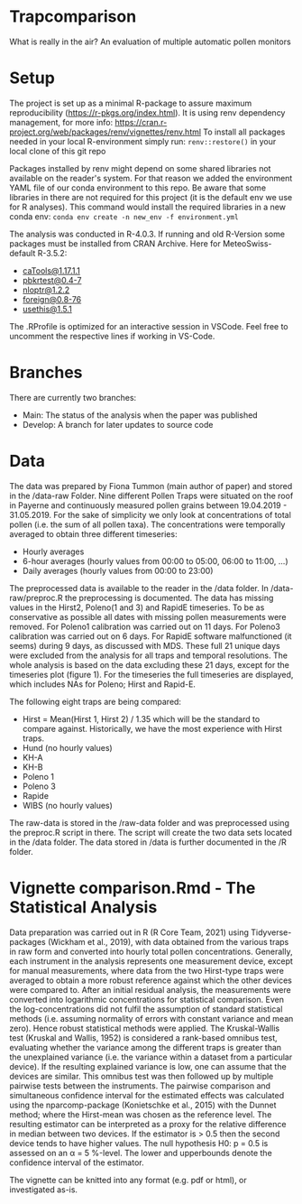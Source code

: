 # Trapcomparison
What is really in the air? An evaluation of multiple automatic pollen monitors

# Setup
The project is set up as a minimal R-package to assure maximum reproducibility (https://r-pkgs.org/index.html).
It is using renv dependency management, for more info: https://cran.r-project.org/web/packages/renv/vignettes/renv.html
To install all packages needed in your local R-environment simply run: `renv::restore()` in your local clone of this git repo

Packages installed by renv might depend on some shared libraries not available on the reader's system. For that reason we added the environment YAML file of our conda environment to this repo. Be aware that some libraries in there are not required for this project (it is the default env we use for R analyses). This command would install the required libraries in a new conda env: `conda env create -n new_env -f environment.yml`

The analysis was conducted in R-4.0.3.
If running and old R-Version some packages must be installed from CRAN Archive. Here for MeteoSwiss-default R-3.5.2:
 - caTools@1.17.1.1
 - pbkrtest@0.4-7
 - nloptr@1.2.2
 - foreign@0.8-76
 - usethis@1.5.1

The .RProfile is optimized for an interactive session in VSCode. Feel free to uncomment the respective lines if working in VS-Code.

# Branches
There are currently two branches:
 - Main: The status of the analysis when the paper was published
 - Develop: A branch for later updates to source code

# Data
The data was prepared by Fiona Tummon (main author of paper) and stored in the /data-raw Folder.
Nine different Pollen Traps were situated on the roof in Payerne and continuously measured pollen 
grains between 19.04.2019 - 31.05.2019.
For the sake of simplicity we only look at concentrations of total pollen (i.e. the sum of all pollen taxa).
The concentrations were temporally averaged to obtain three different timeseries:
- Hourly averages
- 6-hour averages (hourly values from 00:00 to 05:00, 06:00 to 11:00, ...)
- Daily averages (hourly values from 00:00 to 23:00)

The preprocessed data is available to the reader in the /data folder. 
In /data-raw/preproc.R the preprocessing is documented.
The data has missing values in the Hirst2, Poleno(1 and 3) and RapidE timeseries. 
To be as conservative as possible all dates with missing pollen measurements were removed.
For Poleno1 calibration was carried out on 11 days.
For Poleno3 calibration was carried out on 6 days.
For RapidE software malfunctioned (it seems) during 9 days, as discussed with MDS.
These full 21 unique days were excluded from the analysis for all traps and temporal resolutions.
The whole analysis is based on the data excluding these 21 days, except for the timeseries plot (figure 1).
For the timeseries the full timeseries are displayed, which includes NAs for Poleno; Hirst and Rapid-E.

The following eight traps are being compared:
- Hirst = Mean(Hirst 1, Hirst 2) / 1.35 which will be the standard to compare against. Historically, we have the most experience with Hirst traps.
- Hund (no hourly values)
- KH-A
- KH-B
- Poleno 1
- Poleno 3
- Rapide
- WIBS (no hourly values)

The raw-data is stored in the /raw-data folder and was preprocessed using the preproc.R script in there. The script will create the two data sets located in the /data folder.
The data stored in /data is further documented in the /R folder.

# Vignette comparison.Rmd - The Statistical Analysis
Data preparation was carried out in R (R Core Team, 2021) using Tidyverse-packages (Wickham et al., 2019), with data obtained from the various traps in raw form and converted into hourly total pollen concentrations. Generally, each instrument in the analysis represents one measurement device, except for manual measurements, where data from the two Hirst-type traps were averaged to obtain a more robust reference against which the other devices were compared to. After an initial residual analysis, the measurements were converted into logarithmic concentrations for statistical comparison. Even the log-concentrations did not fulfil the assumption of standard statistical methods (i.e. assuming normality of errors with constant variance and mean zero). Hence robust statistical methods were applied. The Kruskal-Wallis test (Kruskal and Wallis, 1952) is considered a rank-based omnibus test, evaluating whether the variance among the different traps is greater than the unexplained variance (i.e. the variance within a dataset from a particular device). If the resulting explained variance is low, one can assume that the devices are similar. This omnibus test was then followed up by multiple pairwise tests between the instruments. The pairwise comparison and simultaneous confidence interval for the estimated effects was calculated using the nparcomp-package (Konietschke et al., 2015) with the Dunnet method; where the Hirst-mean was chosen as the reference level. The resulting estimator can be interpreted as a proxy for the relative difference in median between two devices. If the estimator is > 0.5 then the second device tends to have higher values. The null hypothesis H0: p = 0.5 is assessed on an α = 5 %-level. The lower and upperbounds denote the confidence interval of the estimator.

The vignette can be knitted into any format (e.g. pdf or html), or investigated as-is.


